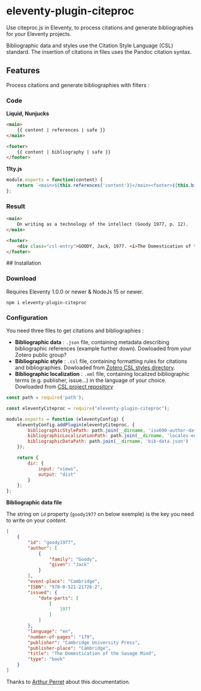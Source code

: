 # eleventy-plugin-citeproc

Use citeproc.js in Eleventy, to process citations and generate bibliographies for your Eleventy projects.

Bibliographic data and styles use the Citation Style Language (CSL) standard. The insertion of citations in files uses the Pandoc citation syntax.

## Features

Process citations and generate bibliographies with filters :

### Code

**Liquid, Nunjucks**

```html
<main>
    {{ content | references | safe }}
</main>

<footer>
    {{ content | bibliography | safe }}
</footer>
```

**11ty.js**

```js
module.exports = function(content) {
    return `<main>${this.references('content')}</main><footer>${this.bibliography(content)}</footer>`
};
```

### Result

```html
<main>
    On writing as a technology of the intellect (Goody 1977, p. 12).
</main>

<footer>
    <div class="csl-entry">GOODY, Jack, 1977. <i>The Domestication of the Savage Mind</i>. Cambridge : Cambridge University Press. ISBN 978-0-521-21726-2. </div>
</footer>
```

## Installation

### Download

Requires Eleventy 1.0.0 or newer & NodeJs 15 or newer.

```
npm i eleventy-plugin-citeproc
```

### Configuration

You need three files to get citations and bibliographies :

- **Bibliographic data** : `.json` file, containing metadata describing bibliographic references (example further down). Dowloaded from your Zotero public group?
- **Bibliographic style** : `.csl` file, containing formatting rules for citations and bibliographies. Dowloaded from [Zotero CSL styles directory](https://www.zotero.org/styles).
- **Bibliographic localization** : `.xml` file, containing localized bibliographic terms (e.g. publisher, issue…) in the language of your choice. Dowloaded from [CSL project repository](https://github.com/citation-style-language/locales/tree/6b0cb4689127a69852f48608b6d1a879900f418b)

```js
const path = require('path');

const eleventyCiteproc = require("eleventy-plugin-citeproc");

module.exports = function (eleventyConfig) {
    eleventyConfig.addPlugin(eleventyCiteproc, {
        bibliographicStylePath: path.join(__dirname, 'iso690-author-date-fr-no-abstract.csl'),
        bibliographicLocalizationPath: path.join(__dirname, 'locales-en-GB.xml'),
        bibliographicDataPath: path.join(__dirname, 'bib-data.json')
    });

    return {
        dir: {
            input: "views",
            output: "dist"
        }
    };
};
```

**Bibliographic data file**

The string on `id` property (`goody1977` on below exemple) is the key you need to write on your *content*.

```json
[
    {
        "id": "goody1977",
        "author": [
            {
                "family": "Goody",
                "given": "Jack"
            }
        ],
        "event-place": "Cambridge",
        "ISBN": "978-0-521-21726-2",
        "issued": {
            "date-parts": [
                [
                    1977
                ]
            ]
        },
        "language": "en",
        "number-of-pages": "179",
        "publisher": "Cambridge University Press",
        "publisher-place": "Cambridge",
        "title": "The Domestication of the Savage Mind",
        "type": "book"
    }
]
```

Thanks to [Arthur Perret](https://github.com/infologie) about this documentation.